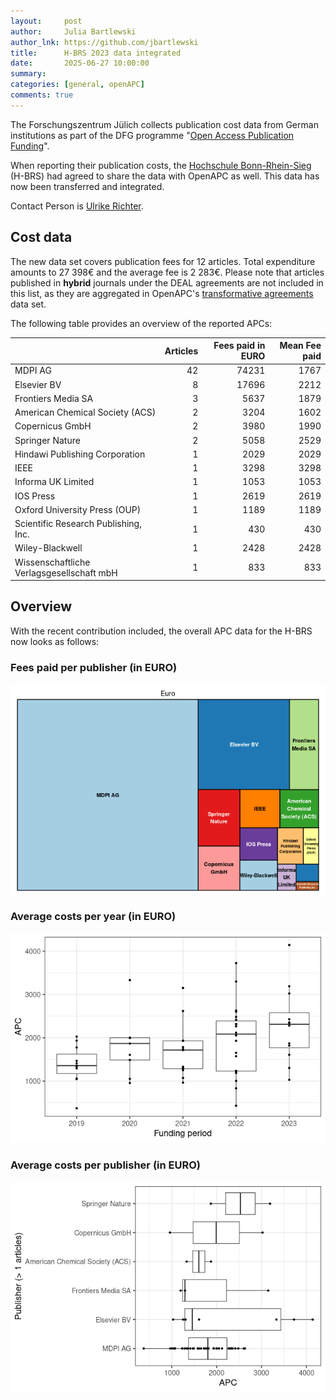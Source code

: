 ```yaml
---
layout:     post
author:     Julia Bartlewski
author_lnk: https://github.com/jbartlewski
title:      H-BRS 2023 data integrated
date:       2025-06-27 10:00:00
summary:    
categories: [general, openAPC]
comments: true
---
```





The Forschungszentrum Jülich collects publication cost data from German institutions as part of the DFG programme "[Open Access Publication Funding](https://www.fz-juelich.de/en/zb/open-science/open-access/monitoring-dfg-oa-publication-funding)".

When reporting their publication costs, the [Hochschule Bonn-Rhein-Sieg](https://www.h-brs.de/en) (H-BRS) had agreed to share the data with OpenAPC as well. This data has now been transferred and integrated.

Contact Person is [Ulrike Richter](mailto:ulrike.richter@h-brs.de).


## Cost data



The new data set covers publication fees for 12 articles. Total expenditure amounts to 27 398€ and the average fee is 2 283€. Please note that articles published in **hybrid** journals under the DEAL agreements are not included in this list, as they are aggregated in OpenAPC's [transformative agreements](https://github.com/OpenAPC/openapc-de/tree/master/data/transformative_agreements) data set.

The following table provides an overview of the reported APCs:



|                                          | Articles| Fees paid in EURO| Mean Fee paid|
|:-----------------------------------------|--------:|-----------------:|-------------:|
|MDPI AG                                   |       42|             74231|          1767|
|Elsevier BV                               |        8|             17696|          2212|
|Frontiers Media SA                        |        3|              5637|          1879|
|American Chemical Society (ACS)           |        2|              3204|          1602|
|Copernicus GmbH                           |        2|              3980|          1990|
|Springer Nature                           |        2|              5058|          2529|
|Hindawi Publishing Corporation            |        1|              2029|          2029|
|IEEE                                      |        1|              3298|          3298|
|Informa UK Limited                        |        1|              1053|          1053|
|IOS Press                                 |        1|              2619|          2619|
|Oxford University Press (OUP)             |        1|              1189|          1189|
|Scientific Research Publishing, Inc.      |        1|               430|           430|
|Wiley-Blackwell                           |        1|              2428|          2428|
|Wissenschaftliche Verlagsgesellschaft mbH |        1|               833|           833|



## Overview

With the recent contribution included, the overall APC data for the H-BRS now looks as follows:

### Fees paid per publisher (in EURO)

![plot of chunk tree_hbrs_2025_06_27_full](/figure/tree_hbrs_2025_06_27_full-1.png)

###  Average costs per year (in EURO)

![plot of chunk box_hbrs_2025_06_27_year_full](/figure/box_hbrs_2025_06_27_year_full-1.png)

###  Average costs per publisher (in EURO)

![plot of chunk box_hbrs_2025_06_27_publisher_full](/figure/box_hbrs_2025_06_27_publisher_full-1.png)
